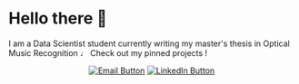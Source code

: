 # Hello there 👋

I am a Data Scientist student currently writing my master's thesis in Optical Music Recognition ♩
Check out my pinned projects !  


<center>
 
[![Email Button](https://img.shields.io/badge/Email-gregoire.delambertye%40gmail.com-blue)](mailto:gregoire.delambertye@gmail.com)
[![LinkedIn Button](https://img.shields.io/badge/LinkedIn-Connect-blue)](https://www.linkedin.com/in/gdelambertye)

 
</center>
